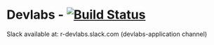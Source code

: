 # Devlabs - [![Build Status](https://travis-ci.org/Bumbolt/devlabs.svg?branch=master)](https://travis-ci.org/Bumbolt/devlabs)

Slack available at: r-devlabs.slack.com (devlabs-application channel)
